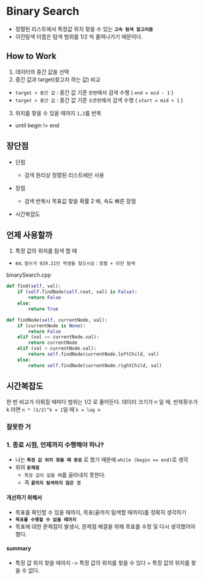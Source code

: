 # Binary Search

- 정렬된 리스트에서 특정값 위치 찾을 수 있는 **`고속 탐색 알고리즘`**
- 이진탐색 이름은 탐색 범위를 1/2 씩 줄여나가기 때문이다.

## How to Work

1. 데이터의 중간 값을 선택
2. 중간 값과 target(찾고자 하는 값) 비교

- `target < 중간 값` : 중간 값 기준 `왼편`에서 검색 수행 ( `end = mid - 1` )
- `target > 중간 값` : 중간 값 기준 `오른편`에서 검색 수행 ( `start = mid + 1` )

3. 위치를 찾을 수 있을 때까지 `1,2`를 반복

- until begin != end

## 장단점

- 단점
  - 검색 원리상 정렬된 리스트에만 사용
- 장점

  - 검색 반복시 목표값 찾을 확률 2 배, 속도 빠른 장점

- 시간복잡도

## 언제 사용할까

1. 특정 값의 위치를 탐색 할 때

- ex. `점수가 929.21인 학생을 찾으시오` : `정렬 + 이진 탐색`

binarySearch.cpp

```python
def find(self, val):
    if (self.findNode(self.root, val) is False):
        return False
    else:
        return True

def findNode(self, currentNode, val):
    if (currentNode is None):
        return False
    elif (val == currentNode.val):
        return currentNode
    elif (val < currentNode.val):
        return self.findNode(currentNode.leftChild, val)
    else:
        return self.findNode(currentNode.rightChild, val)
```

## 시간복잡도

한 번 비교가 이뤄질 때마다 범위는 1/2 로 줄어든다. 데이터 크기가 n 일 때, 반복횟수가 k 라면 `n * (1/2)^k = 1`일 때 `k = log n`

### 잘못한 거

### 1. 종료 시점, 언제까지 수행해야 하나?

- 나는 **`특정 값 위치 찾을 때 종료`** 로 했기 때문에 `while (begin == end)`로 생각
- 위의 **`문제점`**
  - `특정 값이 없을 때`를 골라내지 못한다.
  - 즉 **`끝까지 탐색하지 않은 것`**

#### 개선하기 위해서

- 목표를 확인할 수 있을 때까지, 목표(끝까지 탐색할 때까지)를 정확히 생각하기
- **`목표를 수행할 수 없을 때까지`**
- 목표에 대한 문제점이 발생시, 문제점 해결을 위해 목표를 수정 및 다시 생각했어야 했다.

#### summary

- 특정 값 위치 찾을 때까지 -> 특정 값의 위치를 찾을 수 있다 + 특정 값의 위치를 찾을 수 없다.
